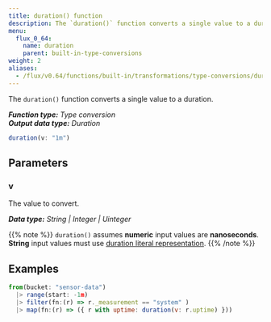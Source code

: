 ```yaml
---
title: duration() function
description: The `duration()` function converts a single value to a duration.
menu:
  flux_0_64:
    name: duration
    parent: built-in-type-conversions
weight: 2
aliases:
  - /flux/v0.64/functions/built-in/transformations/type-conversions/duration/
---
```


The `duration()` function converts a single value to a duration.

_**Function type:** Type conversion_  
_**Output data type:** Duration_

```js
duration(v: "1m")
```

## Parameters

### v
The value to convert.

_**Data type:** String | Integer | Uinteger_

{{% note %}}
`duration()` assumes **numeric** input values are **nanoseconds**.
**String** input values must use [duration literal representation](/flux/v0.64/language/lexical-elements/#duration-literals).
{{% /note %}}

## Examples
```js
from(bucket: "sensor-data")
  |> range(start: -1m)
  |> filter(fn:(r) => r._measurement == "system" )
  |> map(fn:(r) => ({ r with uptime: duration(v: r.uptime) }))
```
